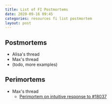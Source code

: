 ```yaml
---
title: List of FI Postmortems
date: 2020-09-16 09:45
categories: resources fi list postmortem
layout: post
---
```


## Postmortems

* Alisa's thread
* Max's thread
* (todo, more examples)

## Perimortems

* Max's thread
  * [Perimortem on intuitive response to #18037](../2020-09-16-perimortem-on-intuitive-response-to-18037/)

